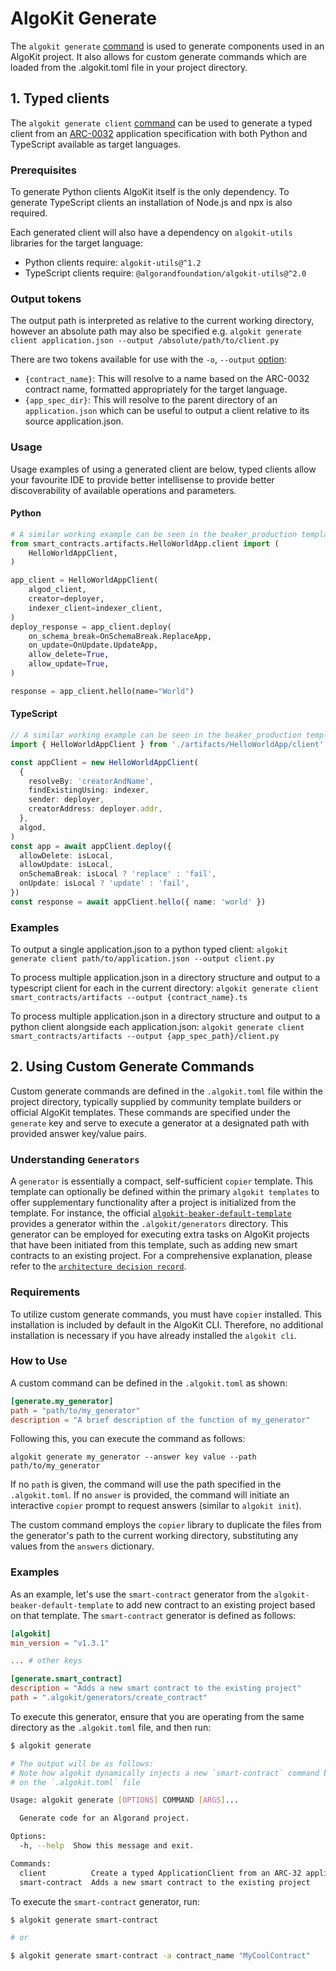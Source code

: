 # AlgoKit Generate

The `algokit generate` [command](../cli-reference.md#generate) is used to generate components used in an AlgoKit project. It also allows for custom generate commands which are loaded from the .algokit.toml file in your project directory.

## 1. Typed clients

The `algokit generate client` [command](../cli-reference.md#client) can be used to generate a typed client from an [ARC-0032](https://arc.algorand.foundation/ARCs/arc-0032) application specification with
both Python and TypeScript available as target languages.

### Prerequisites

To generate Python clients AlgoKit itself is the only dependency.
To generate TypeScript clients an installation of Node.js and npx is also required.

Each generated client will also have a dependency on `algokit-utils` libraries for the target language:

- Python clients require: `algokit-utils@^1.2`
- TypeScript clients require: `@algorandfoundation/algokit-utils@^2.0`

### Output tokens

The output path is interpreted as relative to the current working directory, however an absolute path may also be specified e.g.
`algokit generate client application.json --output /absolute/path/to/client.py`

There are two tokens available for use with the `-o`, `--output` [option](../cli-reference.md#-o---output-):

- `{contract_name}`: This will resolve to a name based on the ARC-0032 contract name, formatted appropriately for the target language.
- `{app_spec_dir}`: This will resolve to the parent directory of an `application.json` which can be useful to output a client relative to its source application.json.

### Usage

Usage examples of using a generated client are below, typed clients allow your favourite IDE to provide better intellisense to provide better discoverability
of available operations and parameters.

#### Python

```python
# A similar working example can be seen in the beaker_production template, when using Python deployment
from smart_contracts.artifacts.HelloWorldApp.client import (
    HelloWorldAppClient,
)

app_client = HelloWorldAppClient(
    algod_client,
    creator=deployer,
    indexer_client=indexer_client,
)
deploy_response = app_client.deploy(
    on_schema_break=OnSchemaBreak.ReplaceApp,
    on_update=OnUpdate.UpdateApp,
    allow_delete=True,
    allow_update=True,
)

response = app_client.hello(name="World")
```

#### TypeScript

```typescript
// A similar working example can be seen in the beaker_production template, when using TypeScript deployment
import { HelloWorldAppClient } from './artifacts/HelloWorldApp/client'

const appClient = new HelloWorldAppClient(
  {
    resolveBy: 'creatorAndName',
    findExistingUsing: indexer,
    sender: deployer,
    creatorAddress: deployer.addr,
  },
  algod,
)
const app = await appClient.deploy({
  allowDelete: isLocal,
  allowUpdate: isLocal,
  onSchemaBreak: isLocal ? 'replace' : 'fail',
  onUpdate: isLocal ? 'update' : 'fail',
})
const response = await appClient.hello({ name: 'world' })
```

### Examples

To output a single application.json to a python typed client:
`algokit generate client path/to/application.json --output client.py`

To process multiple application.json in a directory structure and output to a typescript client for each in the current directory:
`algokit generate client smart_contracts/artifacts --output {contract_name}.ts`

To process multiple application.json in a directory structure and output to a python client alongside each application.json:
`algokit generate client smart_contracts/artifacts --output {app_spec_path}/client.py`

## 2. Using Custom Generate Commands

Custom generate commands are defined in the `.algokit.toml` file within the project directory, typically supplied by community template builders or official AlgoKit templates. These commands are specified under the `generate` key and serve to execute a generator at a designated path with provided answer key/value pairs.

### Understanding `Generators`

A `generator` is essentially a compact, self-sufficient `copier` template. This template can optionally be defined within the primary `algokit templates` to offer supplementary functionality after a project is initialized from the template. For instance, the official [`algokit-beaker-default-template`](https://github.com/algorandfoundation/algokit-beaker-default-template/tree/main/template_content) provides a generator within the `.algokit/generators` directory. This generator can be employed for executing extra tasks on AlgoKit projects that have been initiated from this template, such as adding new smart contracts to an existing project. For a comprehensive explanation, please refer to the [`architecture decision record`](../architecture-decisions/2023-07-19_advanced_generate_command.md).

### Requirements

To utilize custom generate commands, you must have `copier` installed. This installation is included by default in the AlgoKit CLI. Therefore, no additional installation is necessary if you have already installed the `algokit cli`.

### How to Use

A custom command can be defined in the `.algokit.toml` as shown:

```toml
[generate.my_generator]
path = "path/to/my_generator"
description = "A brief description of the function of my_generator"
```

Following this, you can execute the command as follows:

`algokit generate my_generator --answer key value --path path/to/my_generator`

If no `path` is given, the command will use the path specified in the `.algokit.toml`. If no `answer` is provided, the command will initiate an interactive `copier` prompt to request answers (similar to `algokit init`).

The custom command employs the `copier` library to duplicate the files from the generator's path to the current working directory, substituting any values from the `answers` dictionary.

### Examples

As an example, let's use the `smart-contract` generator from the `algokit-beaker-default-template` to add new contract to an existing project based on that template. The `smart-contract` generator is defined as follows:

```toml
[algokit]
min_version = "v1.3.1"

... # other keys

[generate.smart_contract]
description = "Adds a new smart contract to the existing project"
path = ".algokit/generators/create_contract"
```

To execute this generator, ensure that you are operating from the same directory as the `.algokit.toml` file, and then run:

```bash
$ algokit generate

# The output will be as follows:
# Note how algokit dynamically injects a new `smart-contract` command based
# on the `.algokit.toml` file

Usage: algokit generate [OPTIONS] COMMAND [ARGS]...

  Generate code for an Algorand project.

Options:
  -h, --help  Show this message and exit.

Commands:
  client          Create a typed ApplicationClient from an ARC-32 application.json
  smart-contract  Adds a new smart contract to the existing project
```

To execute the `smart-contract` generator, run:

```bash
$ algokit generate smart-contract

# or

$ algokit generate smart-contract -a contract_name "MyCoolContract"
```
